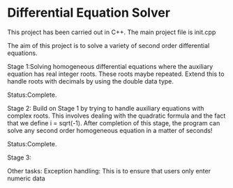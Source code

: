 # Differential Equation Solver

This project has been carried out in C++. The main project file is init.cpp 

The aim of this project is to solve a variety of second order differential equations. 

Stage 1:Solving homogeneous differential equations where the auxiliary equation has real integer roots. These roots maybe repeated. Extend this to handle roots with decimals by using the double data type.

  Status:Complete.

Stage 2: Build on Stage 1 by trying to handle auxiliary equations with complex roots. This involves dealing with the quadratic formula and the fact that we define i = sqrt(-1). After completion of this stage, the program can solve any second order homogeneous equation in a matter of seconds! 

  Status:Complete.
  
Stage 3:


Other tasks:
Exception handling: This is to ensure that users only enter numeric data   
  
